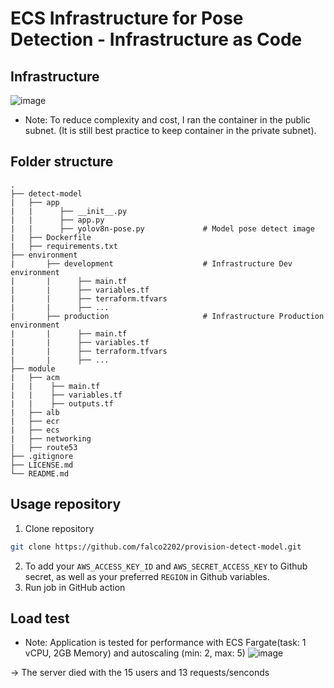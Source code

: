 # ECS Infrastructure for Pose Detection - Infrastructure as Code

## Infrastructure

![image](https://github.com/falco2202/ecs_infrastructure/assets/82159331/cd7fc5e4-eea5-4115-a83e-64c7fac16ebc)

- Note: To reduce complexity and cost, I ran the container in the public subnet. (It is still best practice to keep container in the private subnet).

## Folder structure 
```
.
├── detect-model
|   ├── app
|   |      ├── __init__.py
|   |      ├── app.py
|   |      ├── yolov8n-pose.py             # Model pose detect image
|   ├── Dockerfile
|   ├── requirements.txt          
├── environment
|       ├── development                    # Infrastructure Dev environment
|       |      ├── main.tf
|       |      ├── variables.tf
|       |      ├── terraform.tfvars
|       |      ├── ...
|       ├── production                     # Infrastructure Production environment     
|       |      ├── main.tf
|       |      ├── variables.tf
|       |      ├── terraform.tfvars
|       |      ├── ...             
├── module
|   ├── acm
|   |    ├── main.tf
|   |    ├── variables.tf
|   |    ├── outputs.tf
|   ├── alb
|   ├── ecr
|   ├── ecs
|   ├── networking
|   ├── route53                 
├── .gitignore                   
├── LICENSE.md
└── README.md

```

## Usage repository
1. Clone repository
```bash
git clone https://github.com/falco2202/provision-detect-model.git
```
2. To add your `AWS_ACCESS_KEY_ID` and `AWS_SECRET_ACCESS_KEY` to Github secret, as well as your preferred `REGION` in Github variables.
3. Run job in GitHub action

## Load test
* Note: Application is tested for performance with ECS Fargate(task: 1 vCPU, 2GB Memory) and autoscaling (min: 2, max: 5)
![image](https://github.com/falco2202/provision-detect-model/assets/82159331/dae6f5ab-5a68-4c19-97a7-7f0a4c4a8a30)

-> The server died with the 15 users and 13 requests/senconds

